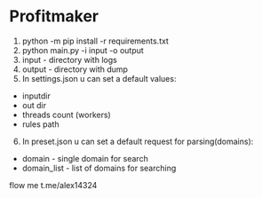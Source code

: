 # Profitmaker
1. python -m pip install -r requirements.txt
2. python main.py -i input -o output
3. input - directory with logs
4. output - directory with dump
5. In settings.json u can set a default values:
- inputdir
- out dir
- threads count (workers)
- rules path
6. In preset.json u can set a default request for parsing(domains):
- domain - single domain for search
- domain_list - list of domains for searching

flow me t.me/alex14324
